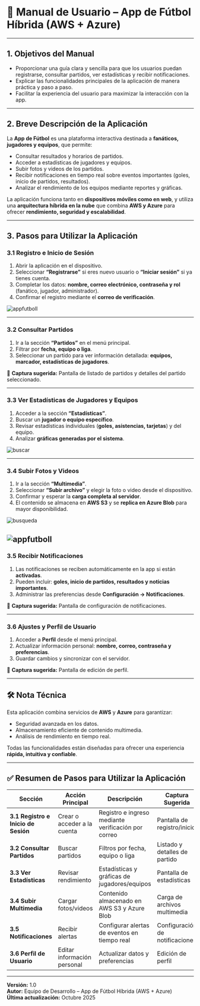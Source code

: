 # 📘 Manual de Usuario – App de Fútbol Híbrida (AWS + Azure)

---

## 1️. Objetivos del Manual

- Proporcionar una guía clara y sencilla para que los usuarios puedan registrarse, consultar partidos, ver estadísticas y recibir notificaciones.  
- Explicar las funcionalidades principales de la aplicación de manera práctica y paso a paso.  
- Facilitar la experiencia del usuario para maximizar la interacción con la app.

---

## 2️. Breve Descripción de la Aplicación

La **App de Fútbol** es una plataforma interactiva destinada a **fanáticos, jugadores y equipos**, que permite:

- Consultar resultados y horarios de partidos.  
- Acceder a estadísticas de jugadores y equipos.  
- Subir fotos y videos de los partidos.  
- Recibir notificaciones en tiempo real sobre eventos importantes (goles, inicio de partidos, resultados).  
- Analizar el rendimiento de los equipos mediante reportes y gráficas.

La aplicación funciona tanto en **dispositivos móviles como en web**, y utiliza una **arquitectura híbrida en la nube** que combina **AWS y Azure** para ofrecer **rendimiento, seguridad y escalabilidad**.

---

## 3️. Pasos para Utilizar la Aplicación

### 3.1 Registro e Inicio de Sesión

1. Abrir la aplicación en el dispositivo.  
2. Seleccionar **“Registrarse”** si eres nuevo usuario o **“Iniciar sesión”** si ya tienes cuenta.  
3. Completar los datos: **nombre, correo electrónico, contraseña y rol** (fanático, jugador, administrador).  
4. Confirmar el registro mediante el **correo de verificación**.  

![appfutboll](img/appfutbol.JPG)


---

### 3.2 Consultar Partidos

1. Ir a la sección **“Partidos”** en el menú principal.  
2. Filtrar por **fecha, equipo o liga**.  
3. Seleccionar un partido para ver información detallada: **equipos, marcador, estadísticas de jugadores**.  

📸 **Captura sugerida:** Pantalla de listado de partidos y detalles del partido seleccionado.

---

### 3.3 Ver Estadísticas de Jugadores y Equipos

1. Acceder a la sección **“Estadísticas”**.  
2. Buscar un **jugador o equipo específico**.  
3. Revisar estadísticas individuales (**goles, asistencias, tarjetas**) y del equipo.  
4. Analizar **gráficas generadas por el sistema**.  

![buscar](img/buscar.JPG)

---

### 3.4 Subir Fotos y Videos

1. Ir a la sección **“Multimedia”**.  
2. Seleccionar **“Subir archivo”** y elegir la foto o video desde el dispositivo.  
3. Confirmar y esperar la **carga completa al servidor**.  
4. El contenido se almacena en **AWS S3** y se **replica en Azure Blob** para mayor disponibilidad.  

![busqueda](img/buscarporimagen.JPG)

![appfutboll](img/buscarjugador.JPG)
---

### 3.5 Recibir Notificaciones

1. Las notificaciones se reciben automáticamente en la app si están **activadas**.  
2. Pueden incluir: **goles, inicio de partidos, resultados y noticias importantes**.  
3. Administrar las preferencias desde **Configuración → Notificaciones**.  

📸 **Captura sugerida:** Pantalla de configuración de notificaciones.

---

### 3.6 Ajustes y Perfil de Usuario

1. Acceder a **Perfil** desde el menú principal.  
2. Actualizar información personal: **nombre, correo, contraseña y preferencias**.  
3. Guardar cambios y sincronizar con el servidor.  

📸 **Captura sugerida:** Pantalla de edición de perfil.

---

## 🛠️ Nota Técnica

Esta aplicación combina servicios de **AWS** y **Azure** para garantizar:
- Seguridad avanzada en los datos.  
- Almacenamiento eficiente de contenido multimedia.  
- Análisis de rendimiento en tiempo real.  

Todas las funcionalidades están diseñadas para ofrecer una experiencia **rápida, intuitiva y confiable**.

---

## ✅ Resumen de Pasos para Utilizar la Aplicación

| Sección | Acción Principal | Descripción | Captura Sugerida |
|----------|------------------|--------------|------------------|
| **3.1 Registro e Inicio de Sesión** | Crear o acceder a la cuenta | Registro e ingreso mediante verificación por correo | Pantalla de registro/inicio |
| **3.2 Consultar Partidos** | Buscar partidos | Filtros por fecha, equipo o liga | Listado y detalles de partido |
| **3.3 Ver Estadísticas** | Revisar rendimiento | Estadísticas y gráficas de jugadores/equipos | Pantalla de estadísticas |
| **3.4 Subir Multimedia** | Cargar fotos/videos | Contenido almacenado en AWS S3 y Azure Blob | Carga de archivos multimedia |
| **3.5 Notificaciones** | Recibir alertas | Configurar alertas de eventos en tiempo real | Configuración de notificaciones |
| **3.6 Perfil de Usuario** | Editar información personal | Actualizar datos y preferencias | Edición de perfil |

---

**Versión:** 1.0  
**Autor:** Equipo de Desarrollo – App de Fútbol Híbrida (AWS + Azure)  
**Última actualización:** Octubre 2025
